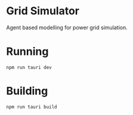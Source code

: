 # Grid Simulator
Agent based modelling for power grid simulation.

# Running
`npm run tauri dev`

# Building
`npm run tauri build`